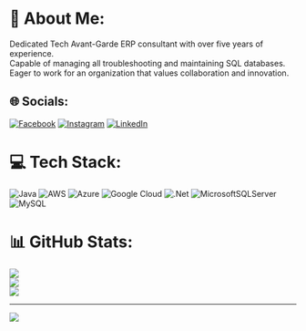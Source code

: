# 💫 About Me:
Dedicated Tech Avant-Garde ERP consultant with over five years of experience. <br>Capable of managing all troubleshooting and maintaining SQL databases.<br>Eager to work for an organization that values collaboration and innovation.<br>


## 🌐 Socials:
[![Facebook](https://img.shields.io/badge/Facebook-%231877F2.svg?logo=Facebook&logoColor=white)](https://facebook.com/rocksk1) [![Instagram](https://img.shields.io/badge/Instagram-%23E4405F.svg?logo=Instagram&logoColor=white)](https://instagram.com/ksameer94) [![LinkedIn](https://img.shields.io/badge/LinkedIn-%230077B5.svg?logo=linkedin&logoColor=white)](https://linkedin.com/in/iamsameerk94) 

# 💻 Tech Stack:
![Java](https://img.shields.io/badge/java-%23ED8B00.svg?style=for-the-badge&logo=java&logoColor=white) ![AWS](https://img.shields.io/badge/AWS-%23FF9900.svg?style=for-the-badge&logo=amazon-aws&logoColor=white) ![Azure](https://img.shields.io/badge/azure-%230072C6.svg?style=for-the-badge&logo=azure-devops&logoColor=white) ![Google Cloud](https://img.shields.io/badge/Google%20Cloud-%234285F4.svg?style=for-the-badge&logo=google-cloud&logoColor=white) ![.Net](https://img.shields.io/badge/.NET-5C2D91?style=for-the-badge&logo=.net&logoColor=white) ![MicrosoftSQLServer](https://img.shields.io/badge/Microsoft%20SQL%20Sever-CC2927?style=for-the-badge&logo=microsoft%20sql%20server&logoColor=white) ![MySQL](https://img.shields.io/badge/mysql-%2300f.svg?style=for-the-badge&logo=mysql&logoColor=white)
# 📊 GitHub Stats:
![](https://github-readme-stats.vercel.app/api?username=ksameer94&theme=tokyonight&hide_border=false&include_all_commits=false&count_private=false)<br/>
![](https://github-readme-streak-stats.herokuapp.com/?user=ksameer94&theme=tokyonight&hide_border=false)<br/>
![](https://github-readme-stats.vercel.app/api/top-langs/?username=ksameer94&theme=tokyonight&hide_border=false&include_all_commits=false&count_private=false&layout=compact)

---
[![](https://visitcount.itsvg.in/api?id=ksameer94&icon=0&color=0)](https://visitcount.itsvg.in)

<!-- Proudly created with GPRM ( https://gprm.itsvg.in ) -->
